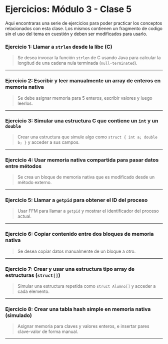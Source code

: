 # Ejercicios: Módulo 3 - Clase 5

Aqui encontraras una serie de ejercicios para poder practicar los conceptos relacionados con esta clase. Los mismos contienen un fragmento de codigo sin el uso del tema en cuestión y deben ser modificados para usarlo.


### **Ejercicio 1: Llamar a `strlen` desde la libc (C)**

> Se desea invocar la función `strlen` de C usando Java para calcular la longitud de una cadena nula terminada (`null-terminated`).

---

###  **Ejercicio 2: Escribir y leer manualmente un array de enteros en memoria nativa**

> Se debe asignar memoria para 5 enteros, escribir valores y luego leerlos.

---

###  **Ejercicio 3: Simular una estructura C que contiene un `int` y un `double`**

> Crear una estructura que simule algo como `struct { int a; double b; }` y acceder a sus campos.

---

### **Ejercicio 4: Usar memoria nativa compartida para pasar datos entre métodos**

> Se crea un bloque de memoria nativa que es modificado desde un método externo.

---

### **Ejercicio 5: Llamar a `getpid` para obtener el ID del proceso**

> Usar FFM para llamar a `getpid` y mostrar el identificador del proceso actual.

---

### **Ejercicio 6: Copiar contenido entre dos bloques de memoria nativa**

> Se desea copiar datos manualmente de un bloque a otro.

---

###  **Ejercicio 7: Crear y usar una estructura tipo array de estructuras (`struct[]`)**

> Simular una estructura repetida como `struct Alumno[]` y acceder a cada elemento.

---

###  **Ejercicio 8: Crear una tabla hash simple en memoria nativa (simulado)**

> Asignar memoria para claves y valores enteros, e insertar pares clave-valor de forma manual.


---
